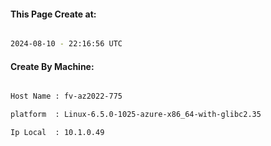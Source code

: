 
   
#### This Page Create at:

```bash

2024-08-10 - 22:16:56 UTC

```

#### Create By Machine:

```bash

Host Name : fv-az2022-775

platform  : Linux-6.5.0-1025-azure-x86_64-with-glibc2.35

Ip Local  : 10.1.0.49

```

